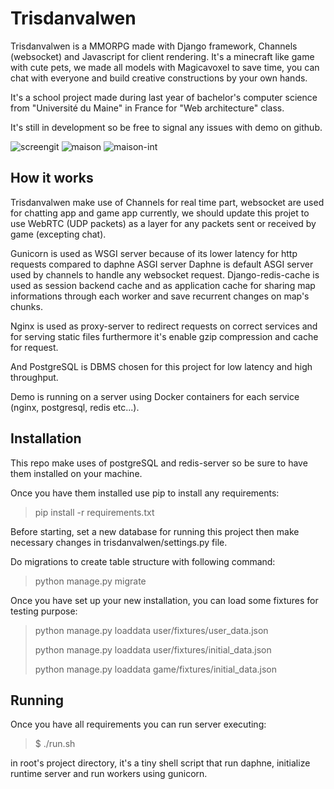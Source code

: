 # Trisdanvalwen


Trisdanvalwen is a MMORPG made with Django framework, Channels (websocket) and Javascript for client rendering.
It's a minecraft like game with cute pets, we made all models with Magicavoxel to save time, you can chat with everyone and
build creative constructions by your own hands.

It's a school project made during last year of bachelor's computer science from "Université du Maine" in France for "Web architecture" class.

It's still in development so be free to signal any issues with demo on github.


![screengit](https://cloud.githubusercontent.com/assets/15633085/24589764/66176b4a-17e0-11e7-8d2b-a723c2accf7a.png)
![maison](https://cloud.githubusercontent.com/assets/15633085/24629799/a071c7ba-18ba-11e7-9073-06a30a203574.png)
![maison-int](https://cloud.githubusercontent.com/assets/15633085/24629816/b2213950-18ba-11e7-8f05-e84e1e67c9cd.png)

## How it works

Trisdanvalwen make use of Channels for real time part, websocket are used for chatting app and game app currently, we should
update this projet to use WebRTC (UDP packets) as a layer for any packets sent or received by game (excepting chat).

Gunicorn is used as WSGI server because of its lower latency for http requests compared to daphne ASGI server
Daphne is default ASGI server used by channels to handle any websocket request.
Django-redis-cache is used as session backend cache and as application cache for sharing map informations through each worker
and save recurrent changes on map's chunks.

Nginx is used as proxy-server to redirect requests on correct services and for serving static files furthermore it's enable gzip compression and cache for request.

And PostgreSQL is DBMS chosen for this project for low latency and high throughput.

Demo is running on a server using Docker containers for each service (nginx, postgresql, redis etc...).

## Installation

This repo make uses of postgreSQL and redis-server so be sure to have them installed on your machine.

Once you have them installed use pip to install any requirements:

> pip install -r requirements.txt

Before starting, set a new database for running this project then make necessary changes in trisdanvalwen/settings.py file.

Do migrations to create table structure with following command:

> python manage.py migrate

Once you have set up your new installation, you can load some fixtures for testing purpose:

> python manage.py loaddata user/fixtures/user_data.json
>
> python manage.py loaddata user/fixtures/initial_data.json
>
> python manage.py loaddata game/fixtures/initial_data.json

## Running

Once you have all requirements you can run server executing:
>$ ./run.sh

in root's project directory, it's a tiny shell script that run daphne, initialize runtime server and run workers using gunicorn.
